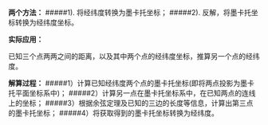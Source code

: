 **两个方法：**
#####1). 将经纬度转换为墨卡托坐标；
#####2). 反解，将墨卡托坐标转换为经纬度坐标。

**实际应用：**

已知三个点两两之间的距离，以及其中两个点的经纬度坐标，推算另一个点的经纬度。

**解算过程：**
#####1）计算已知经纬度两个点的墨卡托坐标(即将两点投影为墨卡托平面坐标系中)；
#####2）计算另一点在墨卡托坐标系中，在已知两点的连线上的坐标；
#####3）根据余弦定理及已知的三边的长度等信息，计算出第三点的墨卡托坐标；
#####4）将获取得到的墨卡托坐标转换为经纬度。